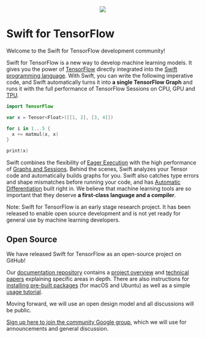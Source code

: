 <p align="center">
  <img src="../images/swift_tensorflow_logo.png">
</p>

# Swift for TensorFlow

Welcome to the Swift for TensorFlow development community!

Swift for TensorFlow is a new way to develop machine learning models. It
gives you the power of
[TensorFlow](https://www.tensorflow.org) directly
integrated into the [Swift programming language](https://swift.org/about).
With Swift, you can write the following imperative code, and Swift
automatically turns it into **a single TensorFlow Graph** and runs it
with the full performance of TensorFlow Sessions on CPU, GPU and
[TPU](https://cloud.google.com/tpu/docs/tpus).

```swift
import TensorFlow

var x = Tensor<Float>([[1, 2], [3, 4]])

for i in 1...5 {
  x += matmul(x, x)
}

print(x)
```

Swift combines the flexibility of
[Eager Execution](https://www.tensorflow.org/programmers_guide/eager) with the
high performance of [Graphs and Sessions](https://www.tensorflow.org/programmers_guide/graphs).
Behind the scenes, Swift analyzes your Tensor code and automatically builds
graphs for you. Swift also catches type errors and shape mismatches before
running your code, and has [Automatic Differentiation](https://en.wikipedia.org/wiki/Automatic_differentiation)
built right in. We believe that machine learning tools are so important that
they deserve **a first-class language and a compiler**.

Note: Swift for TensorFlow is an early stage research project. It has been
released to enable open source development and is not yet ready for general use
by machine learning developers.

## Open Source

We have released Swift for TensorFlow as an open-source project on GitHub!

Our [documentation repository](https://github.com/tensorflow/swift) contains a
[project overview](https://github.com/tensorflow/swift/blob/master/docs/DesignOverview.md)
and [technical papers](https://github.com/tensorflow/swift/tree/master/docs)
explaining specific areas in depth. There are also instructions for [installing
pre-built packages](https://github.com/tensorflow/swift/blob/master/Installation.md)
(for macOS and Ubuntu) as well as a simple
[usage tutorial](https://github.com/tensorflow/swift/blob/master/Usage.md).

Moving forward, we will use an open design model and all discussions will be
public.

[Sign up here to join the community Google
group](https://groups.google.com/a/tensorflow.org/d/forum/swift), which we will
use for announcements and general discussion.
